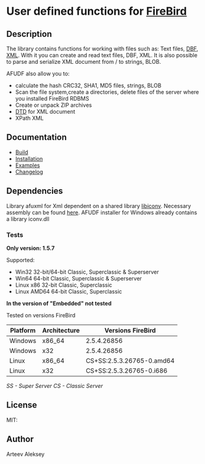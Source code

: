 # User defined functions for [FireBird](http://firebirdsql.org)

## Description
The library contains functions for working with files such as:
 Text files, [DBF](https://en.wikipedia.org/wiki/.dbf), [XML](https://en.wikipedia.org/wiki/XML). With it you can create and read text files, DBF, XML. It is also possible to parse and serialize XML document from / to strings, BLOB.

 AFUDF also allow you to:
 * calculate the hash CRC32, SHA1, MD5 files, strings, BLOB
 * Scan the file system,create a directories, delete files of the server where you installed FireBird RDBMS
 * Create or unpack ZIP archives
 * [DTD](https://en.wikipedia.org/wiki/Document_type_definition) for XML document
 * XPath XML

## Documentation

 * [Build](build.md)
 * [Installation](install.md)
 * [Examples](examples.md)
 * [Changelog](changelog.txt)

## Dependencies

Library afuxml for Xml dependent on a shared library [libiconv](http://www.gnu.org/software/libiconv/).
Necessary assembly can be found [here](http://mlocati.github.io/gettext-iconv-windows/). AFUDF installer for Windows already contains a library iconv.dll

### Tests

**Only version: 1.5.7**

Supported:
 * Win32 32-bit/64-bit Classic, Superclassic & Superserver
 * Win64 64-bit Classic, Superclassic & Superserver
 * Linux x86 32-bit Classic, Superclassic
 * Linux AMD64 64-bit Classic, Superclassic

**In the version of "Embedded" not tested**

Tested on versions FireBird

Platform | Architecture | Versions FireBird
---------|--------------|------------------
Windows  | x86_64       | 2.5.4.26856
Windows  | x32          | 2.5.4.26856
Linux    | x86_64       | CS+SS:2.5.3.26765-0.amd64
Linux    | x32          | CS+SS:2.5.3.26765-0.i686

_SS - Super Server_
_CS - Classic Server_

## License
MIT:

## Author
Arteev Aleksey

